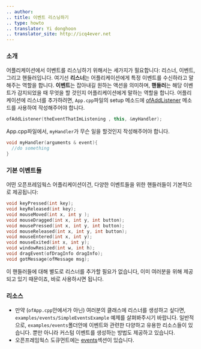 ```yaml
---
.. author: 
.. title: 이벤트 리스닝하기
.. type: howto
.. translator: Yi donghoon
.. translator_site: http://icq4ever.net
---
```


### 소개

어플리케이션에서 이벤트를 리스닝하기 위해서는 세가지가 필요합니다: 리스너, 이벤트, 그리고 핸들러입니다.
여기선 **리스너**는 어플리케이션에게 특정 이벤트를 수신하라고 말해주는 역할을 합니다. **이벤트**는 잡아내길 원하는 액션을 의미하며, **핸들러**는 해당 이벤트가 감지되었을 때 무엇을 할 것인지 어플리케이션에게 말하는 역할을 합니다.
어플리케이션에 리스너를 추가하려면, `App.cpp`파일의 setup 메소드에 [ofAddListener](/documentation/events/ofEventUtils/#show_ofAddListener) 메소드를 사용하여 작성해주어야 합니다. 

```cpp
ofAddListener(theEventThatImListening , this, &myHandler);
```

App.cpp파일에서, `myHandler`가 무슨 일을 할것인지 작성해주어야 합니다.

```cpp
void myHandler(arguments & event){
  //do something
}
```

### 기본 이벤트들

어떤 오픈프레임웍스 어플리케이션이건, 다양한 이벤트들을 위한 핸들러들이 기본적으로 제공됩니다:

```cpp
void keyPressed(int key);
void keyReleased(int key);
void mouseMoved(int x, int y );
void mouseDragged(int x, int y, int button);
void mousePressed(int x, int y, int button);
void mouseReleased(int x, int y, int button);
void mouseEntered(int x, int y);
void mouseExited(int x, int y);
void windowResized(int w, int h);
void dragEvent(ofDragInfo dragInfo);
void gotMessage(ofMessage msg);
```

이 핸들러들에 대해 별도로 리스너를 추가할 필요가 없습니다, 이미 여러분을 위해 제공되고 있기 때문이죠, 바로 사용하시면 됩니다.

### 리소스

* 만약 (`ofApp.cpp`안에서가 아닌) 여러분의 클래스에 리스너를 생성하고 싶다면, `examples/events/SimpleEventsExample` 예제를 살펴봐주시기 바랍니다. 일반적으로, `examples/events`폴더안에 이벤트와 관련한 다양하고 유용한 리소스들이 있습니다. 뿐만 아니라 커스텀 이벤트를 생성하는 방법도 제공하고 있습니다.
* 오픈프레임웍스 도큐먼트에는 [events](/documentation/events/)섹션이 있습니다.
